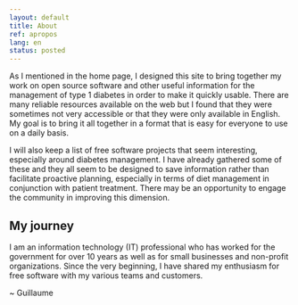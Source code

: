 ```yaml
---
layout: default
title: About
ref: apropos
lang: en
status: posted
---
```

As I mentioned in the home page, I designed this site to bring together my work on open source software and other useful information for the management of type 1 diabetes in order to make it quickly usable.
There are many reliable resources available on the web but I found that they were sometimes not very accessible or that they were only available in English.
My goal is to bring it all together in a format that is easy for everyone to use on a daily basis.

I will also keep a list of free software projects that seem interesting, especially around diabetes management.
I have already gathered some of these and they all seem to be designed to save information rather than facilitate proactive planning, especially in terms of diet management in conjunction with patient treatment.
There may be an opportunity to engage the community in improving this dimension.

## My journey

I am an information technology (IT) professional who has worked for the government for over 10 years as well as for small businesses and non-profit organizations.
Since the very beginning, I have shared my enthusiasm for free software with my various teams and customers.

~ Guillaume
